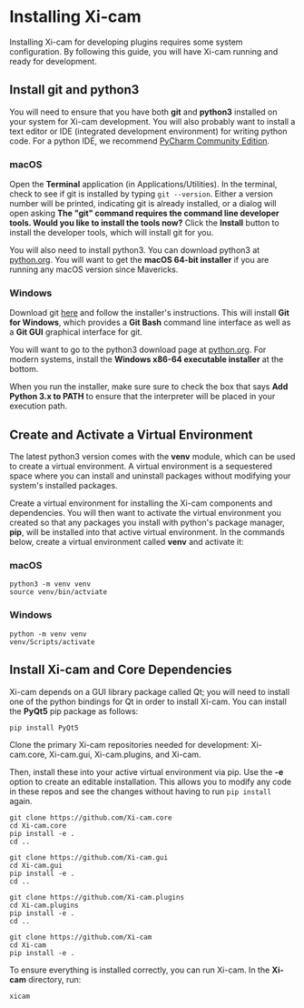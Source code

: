 # Installing Xi-cam

Installing Xi-cam for developing plugins requires some system configuration.
By following this guide, you will have Xi-cam running and ready for
development.

## Install git and python3

You will need to ensure that you have both **git** and **python3** installed on
your system for Xi-cam development. You will also probably want to install
a text editor or IDE (integrated development environment) for writing python 
code. For a python IDE, we recommend
[PyCharm Community Edition](https://www.jetbrains.com/pycharm/download/).

### macOS

Open the **Terminal** application (in Applications/Utilities). In the terminal,
check to see if git is installed by typing ```git --version```.
Either a version number will be printed, indicating git is already installed,
or a dialog will open asking **The "git" command requires the command line 
developer tools. Would you like to install the tools now?** Click the 
**Install** button to install the developer tools, which will install git for 
you.

You will also need to install python3. You can download python3 at
[python.org](https://www.python.org/downloads/release/python-373/). You will
want to get the **macOS 64-bit installer** if you are running any macOS version
since Mavericks.

### Windows

Download git [here](https://git-scm.com/download/win) and follow the installer's
instructions. This will install **Git for Windows**, which provides a **Git Bash**
command line interface as well as a **Git GUI** graphical interface for git.

You will want to go to the python3 download page at
[python.org](https://www.python.org/downloads/release/python-373/).
For modern systems, install the **Windows x86-64 executable installer** at
the bottom. 

When you run the installer, make sure sure to check the box that says 
**Add Python 3.x to PATH** to ensure that the interpreter will be placed in your
execution path.

## Create and Activate a Virtual Environment

The latest python3 version comes with the **venv** module, which can be used
to create a virtual environment. A virtual environment is a sequestered space
where you can install and uninstall packages without modifying your system's
installed packages.

Create a virtual environment for installing the Xi-cam components and 
dependencies. You will then want to activate the virtual environment you
created so that any packages you install with python's package manager, **pip**,
will be installed into that active virtual environment. In the commands below,
create a virtual environment called **venv** and activate it:

### macOS

```
python3 -m venv venv
source venv/bin/actviate
```

### Windows

```
python -m venv venv
venv/Scripts/activate
```

## Install Xi-cam and Core Dependencies

Xi-cam depends on a GUI library package called Qt; you will need to install
one of the python bindings for Qt in order to install Xi-cam.
You can install the **PyQt5** pip package as follows:

```
pip install PyQt5
```

Clone the primary Xi-cam repositories needed for development: Xi-cam.core,
Xi-cam.gui, Xi-cam.plugins, and Xi-cam.

Then, install these into your active virtual environment via pip.
Use the **-e** option to create an editable installation. This allows you to
modify any code in these repos and see the changes without having to run
`pip install` again.

```
git clone https://github.com/Xi-cam.core
cd Xi-cam.core 
pip install -e .
cd ..

git clone https://github.com/Xi-cam.gui
cd Xi-cam.gui
pip install -e .
cd ..

git clone https://github.com/Xi-cam.plugins
cd Xi-cam.plugins
pip install -e .
cd ..

git clone https://github.com/Xi-cam
cd Xi-cam
pip install -e .
```

To ensure everything is installed correctly, you can run Xi-cam. In the
**Xi-cam** directory, run:

```
xicam
```

<!--
NOTES
-----
Anaconda to keep PATH active (opposed to having to activate every time)

-->

<!--
* test these instructions on windows
    * test the install
    * test the venv creation
    * test the cloning (git bash?)
    * test run_xicam
-->
